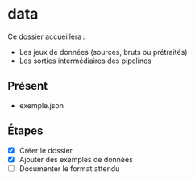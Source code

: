 # data

Ce dossier accueillera :

- Les jeux de données (sources, bruts ou prétraités)
- Les sorties intermédiaires des pipelines

## Présent
- exemple.json

## Étapes
- [x] Créer le dossier
- [x] Ajouter des exemples de données
- [ ] Documenter le format attendu
